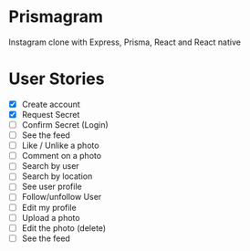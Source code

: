 # Prismagram

Instagram clone with Express, Prisma, React and React native

# User Stories

- [x] Create account
- [x] Request Secret
- [ ] Confirm Secret (Login)
- [ ] See the feed
- [ ] Like / Unlike a photo
- [ ] Comment on a photo
- [ ] Search by user
- [ ] Search by location
- [ ] See user profile
- [ ] Follow/unfollow User
- [ ] Edit my profile
- [ ] Upload a photo
- [ ] Edit the photo (delete)
- [ ] See the feed